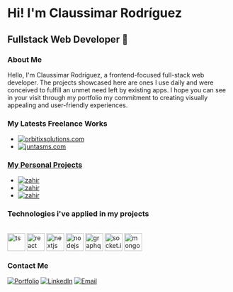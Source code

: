 
<h1>Hi! I'm Claussimar Rodríguez</h1>
<h2>Fullstack Web Developer 🎨</h2>

### About Me
Hello, I'm Claussimar Rodríguez, a frontend-focused full-stack web developer. The projects showcased here are ones I use daily and were conceived to fulfill an unmet need left by existing apps. I hope you can see in your visit through my portfolio my commitment to creating visually appealing and user-friendly experiences.

### My Latests Freelance Works
- <a href="https://orbitixsolutions.com" target="_blank"><img alt="orbitixsolutions.com" src="https://img.shields.io/badge/orbitixsolutions.com-visit_web-blue">
- <a href="https://juntasms.com" target="_blank"><img alt="juntasms.com" src="https://img.shields.io/badge/juntasms.com-visit_web-blue">

### My Personal Projects
- <a href="https://zahir-pink.vercel.app/" target="_blank"><img alt="zahir" src="https://img.shields.io/badge/Zahir-visit_web-blue">
- <a href="https://promptify-steel.vercel.app/" target="_blank"><img alt="zahir" src="https://img.shields.io/badge/Promptify-visit_web-blue"></a> 
- <a href="https://words-battle.vercel.app/" target="_blank"><img alt="zahir" src="https://img.shields.io/badge/Words_Battle-visit_web-blue"></a> 

### Technologies i've applied in my projects
<div style="display: inline_block"><br>
  <img align="center" alt="ts" height="40" width="40" src="https://claussimar-dev.vercel.app/_next/static/media/ts.25ad80e5.png">
  <img align="center" alt="react" height="40" width="40" src="https://claussimar-dev.vercel.app/_next/static/media/react.252cc4df.png">
  <img align="center" alt="nextjs" height="40" width="40" src="https://claussimar-dev.vercel.app/_next/static/media/vercel.d91f3d5e.png">
  <img align="center" alt="nodejs" height="40" width="40" src="https://claussimar-dev.vercel.app/_next/static/media/nodejs.aed379c3.png">
  <img align="center" alt="graphql" height="40" width="40" src="https://claussimar-dev.vercel.app/_next/static/media/graphql.0f425ba4.png">
  <img align="center" alt="socket.io" height="40" width="40" src="https://claussimar-dev.vercel.app/_next/static/media/socketio.9f955d0f.png">
  <img align="center" alt="mongodb" height="40" width="40" src="https://claussimar-dev.vercel.app/_next/static/media/mongodb.8502bf13.png">
</div>

### Contact Me
<a href="https://claussimar-dev.vercel.app/home?userType=recruiter" target="_blank"><img alt="Portfolio" src="https://img.shields.io/badge/Portfolio-purple"></a> 
<a href="https://www.linkedin.com/in/claussimar-rodríguez-209277275" target="_blank"><img alt="LinkedIn" src="https://img.shields.io/badge/LinkedIn-Claussimar%20Rodríguez-blue?style=flat-square&logo=linkedin"></a>
<a href="dasunheimliche7@gmail.com"><img alt="Email" src="https://img.shields.io/badge/Gmail-dasunheimliche7@gmail.com-blue?style=flat-square&logo=gmail"></a>  
